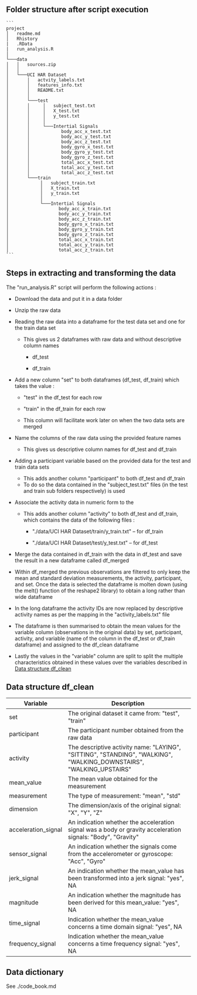 ## Folder structure after script execution

    ```
    project
    │   readme.md
    │   Rhistory
    |   .RData
    |   run_analysis.R
    │
    └───data
    │   │   sources.zip
    │   │
    │   └───UCI HAR Dataset
    │       │   actvity_labels.txt
    │       │   features_info.txt
    │       │   README.txt
    │       │   
    │       └───test
    │       │     │   subject_test.txt
    │       │     │   X_test.txt
    │       │     │   y_test.txt
    │       │     │
    │       │     └───Intertial Signals
    │       │            body_acc_x_test.txt
    │       │            body_acc_y_test.txt
    │       │            body_acc_z_test.txt
    │       │            body_gyro_x_test.txt
    │       │            body_gyro_y_test.txt
    │       │            body_gyro_z_test.txt
    │       │            total_acc_x_test.txt
    │       │            total_acc_y_test.txt
    │       │            total_acc_z_test.txt
    │       └───train
    │            │   subject_train.txt
    │            │   X_train.txt
    │            │   y_train.txt
    │            │
    │            └───Intertial Signals
    │                   body_acc_x_train.txt
    │                   body_acc_y_train.txt
    │                   body_acc_z_train.txt
    │                   body_gyro_x_train.txt
    │                   body_gyro_y_train.txt
    │                   body_gyro_z_train.txt
    │                   total_acc_x_train.txt
    │                   total_acc_y_train.txt
    │                   total_acc_z_train.txt
    ```

## Steps in extracting and transforming the data

The "run_analysis.R" script will perform the following actions :

-   Download the data and put it in a data folder

-   Unzip the raw data

-   Reading the raw data into a dataframe for the test data set and one for the train data set

    -   This gives us 2 dataframes with raw data and without descriptive column names

        -   df_test

        -   df_train

-   Add a new column "set" to both dataframes (df_test, df_train) which takes the value :

    -   "test" in the df_test for each row

    -   "train" in the df_train for each row

    -   This column will facilitate work later on when the two data sets are merged

-   Name the columns of the raw data using the provided feature names

    -   This gives us descriptive column names for df_test and df_train

-   Adding a participant variable based on the provided data for the test and train data sets

    -   This adds another column "participant" to both df_test and df_train
    -   To do so the data contained in the "subject_test.txt" files (in the test and train sub folders respectively) is used

-   Associate the activity data in numeric form to the

    -   This adds another column "activity" to both df_test and df_train, which contains the data of the following files :

        -   "./data/UCI HAR Dataset/train/y_train.txt" – for df_train

        -   "./data/UCI HAR Dataset/test/y_test.txt" – for df_test

-   Merge the data contained in df_train with the data in df_test and save the result in a new dataframe called df_merged

-   Within df_merged the previous observations are filtered to only keep the mean and standard deviation measurements, the activity, participant, and set. Once the data is selected the dataframe is molten down (using the melt() function of the reshape2 library) to obtain a long rather than wide dataframe

-   In the long dataframe the activity IDs are now replaced by descriptive activity names as per the mapping in the "activity_labels.txt" file

-   The dataframe is then summarised to obtain the mean values for the variable column (observations in the original data) by set, participant, activity, and variable (name of the column in the df_test or df_train dataframe) and assigned to the df_clean dataframe

-   Lastly the values in the "variable" column are split to split the multiple characteristics obtained in these values over the variables described in [Data structure df_clean](#data-structure-df_clean)

## Data structure df_clean

| Variable            | Description                                                                                                         |
|---------------------|---------------------------------------------------------------------------------------------------------------------|
| set                 | The original dataset it came from: "test", "train"                                                                  |
| participant         | The participant number obtained from the raw data                                                                   |
| activity            | The descriptive activity name: "LAYING", "SITTING", "STANDING", "WALKING", "WALKING_DOWNSTAIRS", "WALKING_UPSTAIRS" |
| mean_value          | The mean value obtained for the measurement                                                                         |
| measurement         | The type of measurement: "mean", "std"                                                                              |
| dimension           | The dimension/axis of the original signal: "X", "Y", "Z"                                                            |
| acceleration_signal | An indication whether the acceleration signal was a body or gravity acceleration signals: "Body", "Gravity"         |
| sensor_signal       | An indication whether the signals come from the accelerometer or gyroscope: "Acc", "Gyro"                           |
| jerk_signal         | An indication whether the mean_value has been transformed into a jerk signal: "yes", NA                             |
| magnitude           | An indication whether the magnitude has been derived for this mean_value: "yes", NA                                 |
| time_signal         | Indication whether the mean_value concerns a time domain signal: "yes", NA                                          |
| frequency_signal    | Indication whether the mean_value concerns a time frequency signal: "yes", NA                                       |

## **Data dictionary**

See ./code_book.md
